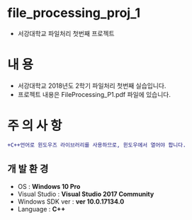 # file_processing_proj_1
- 서강대학교 파일처리 첫번째 프로젝트

# 내 용
- 서강대학교 2018년도 2학기 파일처리 첫번째 실습입니다.
- 프로젝트 내용은 FileProcessing_P1.pdf 파일에 있습니다.

# 주 의 사 항
```diff
+C++언어로 윈도우즈 라이브러리를 사용하므로, 윈도우에서 열어야 합니다.
```

## 개 발 환 경
- OS : **Windows 10 Pro**
- Visual Studio : **Visual Studio 2017 Community**
- Windows SDK ver : **ver 10.0.17134.0**
- Language : **C++**
